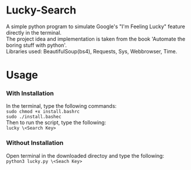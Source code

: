 # Lucky-Search
A simple python program to simulate Google's "I'm Feeling Lucky" feature directly in the terminal.  
The project idea and implementation is taken from the book 'Automate the boring stuff with python'.  
Libraries used: BeautifulSoup(bs4), Requests, Sys, Webbrowser, Time.    

# Usage
### With Installation
In the terminal, type the following commands:  
`sudo chmod +x install.bashrc`  
`sudo ./install.bashec`  
Then to run the script, type the following:  
`lucky \<Search Key>`  
  
### Without Installation  
Open terminal in the downloaded directoy and type the following:  
`python3 lucky.py \<Seach Key>`

